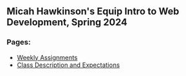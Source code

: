 Micah Hawkinson's Equip Intro to Web Development, Spring 2024
---
### Pages:
* [Weekly Assignments](assignments.md)
* [Class Description and Expectations](expectations.md)
